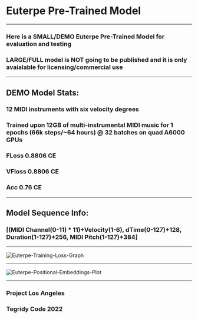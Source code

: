 # Euterpe Pre-Trained Model

***

### Here is a SMALL/DEMO Euterpe Pre-Trained Model for evaluation and testing
### LARGE/FULL model is NOT going to be published and it is only avaialable for licensing/commercial use

***

## DEMO Model Stats:

### 12 MIDI instruments with six velocity degrees
### Trained upon 12GB of multi-instrumental MIDI music for 1 epochs (66k steps/~64 hours) @ 32 batches on quad A6000 GPUs
### FLoss 0.8806 CE
### VFloss 0.8806 CE
### Acc 0.76 CE

***

## Model Sequence Info:

### [(MIDI Channel(0-11) * 11)+Velocity(1-6), dTime(0-127)+128, Duration(1-127)+256, MIDI Pitch(1-127)+384]

***

![Euterpe-Training-Loss-Graph](https://user-images.githubusercontent.com/56325539/189494622-2d8a6342-aa3d-48e6-9cf6-6af24dcc3c9a.png)


***

![Euterpe-Positional-Embeddings-Plot](https://user-images.githubusercontent.com/56325539/189494625-efe9ae59-84f2-4f9d-a35e-fb0e649e1141.png)

***

### Project Los Angeles
### Tegridy Code 2022
